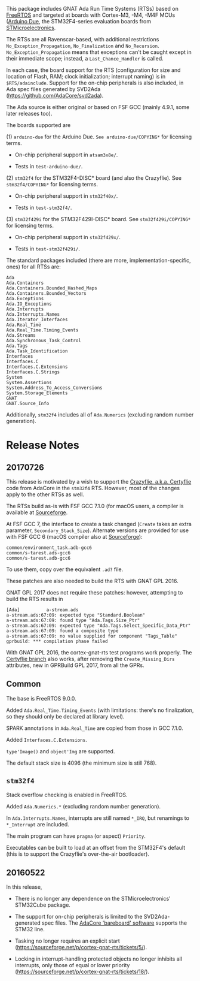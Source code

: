 This package includes GNAT Ada Run Time Systems (RTSs) based on
[FreeRTOS](http://www.freertos.org) and targeted at boards with
Cortex-M3, -M4, -M4F MCUs ([Arduino Due](http://www.arduino.org), the
STM32F4-series evaluation boards from
[STMicroelectronics](http://www.st.com).

The RTSs are all Ravenscar-based, with additional restrictions
`No_Exception_Propagation`, `No_Finalization` and
`No_Recursion`. `No_Exception_Propagation` means that exceptions can't
be caught except in their immediate scope; instead, a
`Last_Chance_Handler` is called.

In each case, the board support for the RTS (configuration for size
and location of Flash, RAM; clock initialization; interrupt naming) is
in `$RTS/adainclude`. Support for the on-chip peripherals is also
included, in Ada spec files generated by SVD2Ada
(https://github.com/AdaCore/svd2ada).

The Ada source is either original or based on FSF GCC (mainly 4.9.1,
some later releases too).

The boards supported are

(1) `arduino-due` for the Arduino Due. `See arduino-due/COPYING*` for
licensing terms.

  * On-chip peripheral support in `atsam3x8e/`.

  * Tests in `test-arduino-due/`.

(2) `stm32f4` for the STM32F4-DISC* board (and also the Crazyflie). See
`stm32f4/COPYING*` for licensing terms.

  * On-chip peripheral support in `stm32f40x/`.

  * Tests in `test-stm32f4/`.

(3) `stm32f429i` for the STM32F429I-DISC* board. See
`stm32f429i/COPYING*` for licensing terms.

  * On-chip peripheral support in `stm32f429x/`.

  * Tests in `test-stm32f429i/`.

The standard packages included (there are more, implementation-specific,
ones) for all RTSs are:

    Ada
    Ada.Containers
    Ada.Containers.Bounded_Hashed_Maps
    Ada.Containers.Bounded_Vectors
    Ada.Exceptions
    Ada.IO_Exceptions
    Ada.Interrupts
    Ada.Interrupts.Names
    Ada.Iterator_Interfaces
    Ada.Real_Time
    Ada.Real_Time.Timing_Events
    Ada.Streams
    Ada.Synchronous_Task_Control
    Ada.Tags
    Ada.Task_Identification
    Interfaces
    Interfaces.C
    Interfaces.C.Extensions
    Interfaces.C.Strings
    System
    System.Assertions
    System.Address_To_Access_Conversions
    System.Storage_Elements
    GNAT
    GNAT.Source_Info

Additionally, `stm32f4` includes all of `Ada.Numerics` (excluding
random number generation).

Release Notes
=============

20170726
--------

This release is motivated by a wish to support the
[Crazyflie, a.k.a. Certyflie](https://github.com/AdaCore/Certyflie)
code from AdaCore in the `stm32f4` RTS. However, most of the changes
apply to the other RTSs as well.

The RTSs build as-is with FSF GCC 7.1.0 (for macOS users, a compiler
is available at
[Sourceforge](https://sourceforge.net/projects/gnuada/files/GNAT_GCC%20Mac%20OS%20X/7.1.0/).

At FSF GCC 7, the interface to create a task changed (`Create` takes an
extra parameter, `Secondary_Stack_Size`). Alternate versions are
provided for use with FSF GCC 6 (macOS compiler also at
[Sourceforge](https://sourceforge.net/projects/gnuada/files/GNAT_GCC%20Mac%20OS%20X/6.1.0/)):

    common/environment_task.adb-gcc6
    common/s-tarest.ads-gcc6
    common/s-tarest.adb-gcc6

To use them, copy over the equivalent `.ad?` file.

These patches are also needed to build the RTS with GNAT GPL 2016.

GNAT GPL 2017 does not require these patches: however, attempting to
build the RTS results in

    [Ada]          a-stream.ads
    a-stream.ads:67:09: expected type "Standard.Boolean"
    a-stream.ads:67:09: found type "Ada.Tags.Size_Ptr"
    a-stream.ads:67:09: expected type "Ada.Tags.Select_Specific_Data_Ptr"
    a-stream.ads:67:09: found a composite type
    a-stream.ads:67:09: no value supplied for component "Tags_Table"
    gprbuild: *** compilation phase failed

With GNAT GPL 2016, the cortex-gnat-rts test programs work
properly. The
[Certyflie branch](https://github.com/simonjwright/Certyflie/tree/sjw)
also works, after removing the `Create_Missing_Dirs` attributes, new
in GPRBuild GPL 2017, from all the GPRs.

Common
------

The base is FreeRTOS 9.0.0.

Added `Ada.Real_Time.Timing_Events` (with limitations: there's no
finalization, so they should only be declared at library level).

SPARK annotations in `Ada.Real_Time` are copied from those in GCC 7.1.0.

Added `Interfaces.C.Extensions`.

`type'Image()` and `object'Img` are supported.

The default stack size is 4096 (the minimum size is still 768).

`stm32f4`
---------

Stack overflow checking is enabled in FreeRTOS.

Added `Ada.Numerics.*` (excluding random number generation).

In `Ada.Interrupts.Names`, interrupts are still named `*_IRQ`, but
renamings to `*_Interrupt` are included.

The main program can have `pragma` (or aspect) `Priority`.

Executables can be built to load at an offset from the STM32F4's
default (this is to support the Crazyflie's over-the-air bootloader).

20160522
--------

In this release,

* There is no longer any dependence on the STMicroelectronics'
  STM32Cube package.

* The support for on-chip peripherals is limited to the
  SVD2Ada-generated spec files. The
  [AdaCore 'bareboard' software](https://github.com/AdaCore/Ada_Drivers_Library)
  supports the STM32 line.

* Tasking no longer requires an explicit start
  (https://sourceforge.net/p/cortex-gnat-rts/tickets/5/).

* Locking in interrupt-handling protected objects no longer inhibits
  all interrupts, only those of equal or lower priority
  (https://sourceforge.net/p/cortex-gnat-rts/tickets/18/).
